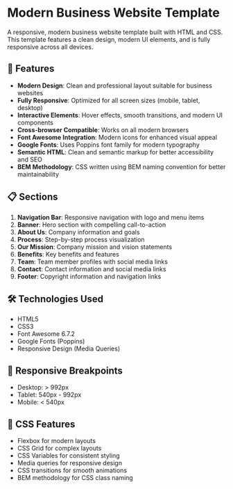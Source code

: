 # Modern Business Website Template

A responsive, modern business website template built with HTML and CSS. This template features a clean design, modern UI elements, and is fully responsive across all devices.

## 🚀 Features

- **Modern Design**: Clean and professional layout suitable for business websites
- **Fully Responsive**: Optimized for all screen sizes (mobile, tablet, desktop)
- **Interactive Elements**: Hover effects, smooth transitions, and modern UI components
- **Cross-browser Compatible**: Works on all modern browsers
- **Font Awesome Integration**: Modern icons for enhanced visual appeal
- **Google Fonts**: Uses Poppins font family for modern typography
- **Semantic HTML**: Clean and semantic markup for better accessibility and SEO
- **BEM Methodology**: CSS written using BEM naming convention for better maintainability

## 📋 Sections

1. **Navigation Bar**: Responsive navigation with logo and menu items
2. **Banner**: Hero section with compelling call-to-action
3. **About Us**: Company information and goals
4. **Process**: Step-by-step process visualization
5. **Our Mission**: Company mission and vision statements
6. **Benefits**: Key benefits and features
7. **Team**: Team member profiles with social media links
8. **Contact**: Contact information and social media links
9. **Footer**: Copyright information and navigation links

## 🛠️ Technologies Used

- HTML5
- CSS3
- Font Awesome 6.7.2
- Google Fonts (Poppins)
- Responsive Design (Media Queries)

## 📱 Responsive Breakpoints

- Desktop: > 992px
- Tablet: 540px - 992px
- Mobile: < 540px

## 📝 CSS Features

- Flexbox for modern layouts
- CSS Grid for complex layouts
- CSS Variables for consistent styling
- Media queries for responsive design
- CSS transitions for smooth animations
- BEM methodology for CSS class naming

